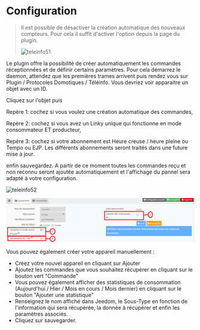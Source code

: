 Configuration
===
>Il est possible de désactiver la création automatique des nouveaux compteurs. Pour cela il suffit d'activer l'option depuis la page du plugin. 
>
>![teleinfo51](../images/teleinformation_blocage.png)


Le plugin offre la possibilité de créer automatiquement les commandes réceptionnées et de définir certains paramètres. Pour cela démarrez le daemon, attendez que les premières trames arrivent puis rendez vous sur Plugin / Protocoles Domotiques / Téléinfo.
Vous devriez voir apparaitre un objet avec un ID.

Cliquez sur l'objet puis

Repère 1: cochez si vous voulez une création automatique des commandes, 

Repère 2: cochez si vous avez un Linky unique qui fonctionne en mode consommateur ET producteur,

Repère 3: cochez si votre abonnement est Heure creuse / heure pleine ou Tempo ou EJP. Les différents abonnements seront traités dans une future mise à jour.

enfin sauvegardez. A partir de ce moment toutes les commandes reçu et non reconnu seront ajoutée automatiquement et l'affichage du pannel sera adapté à votre configuration.

![teleinfo52](../images/teleinformation_objet.png)

![teleinfo52](../images/teleinformation_commandes_auto.png)

Vous pouvez également créer votre appareil manuellement :
-   Créez votre nouvel appareil en cliquant sur Ajouter
-   Ajoutez les commandes que vous souhaitez récupérer en cliquant sur le bouton vert "Commande"
-   Vous pouvez également afficher des statistiques de consommation (Aujourd'hui / Hier / Mois en cours / Mois dernier) en cliquant sur le bouton "Ajouter une statistique"
-   Renseignez le nom affiché dans Jeedom, le Sous-Type en fonction de l'information qui sera récupérée, la donnée à récupérer et enfin les paramètres associés.
-   Cliquez sur sauvegarder.
